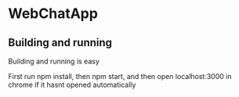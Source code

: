 # WebChatApp

## Building and running
Building and running is easy

First run npm install, then npm start, and then open localhost:3000 in chrome if it hasnt opened automatically